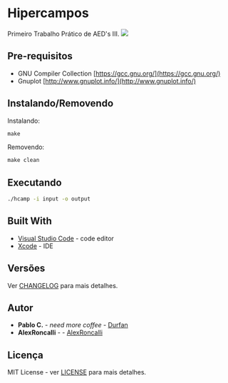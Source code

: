 # Hipercampos

Primeiro Trabalho Prático de AED's III.
![](https://i.imgur.com/p535u3B.png)

## Pre-requisitos

* GNU Compiler Collection [https://gcc.gnu.org/](https://gcc.gnu.org/)
* Gnuplot [http://www.gnuplot.info/](http://www.gnuplot.info/)

## Instalando/Removendo

Instalando:

```cmd
make
```

Removendo:

```cmd
make clean
```

## Executando

```cmd
./hcamp -i input -o output
```

## Built With

* [Visual Studio Code](https://code.visualstudio.com/) - code editor
* [Xcode](https://developer.apple.com/xcode/) - IDE

## Versões

Ver [CHANGELOG](CHANGELOG.md) para mais detalhes.

## Autor

* **Pablo C.** - *need more coffee* - [Durfan](https://github.com/Durfan)
* **AlexRoncalli** - - [AlexRoncalli](https://github.com/AlexRoncalli)

## Licença

MIT License - ver [LICENSE](LICENSE) para mais detalhes.
